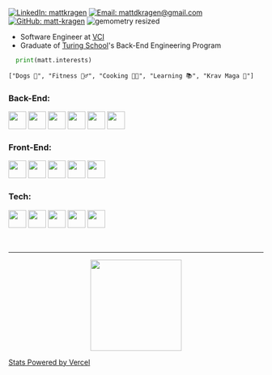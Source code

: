 [![LinkedIn: mattkragen][linkedin-badge]][LinkedIn]
[![Email: mattdkragen@gmail.com][gmail-badge]][Gmail]
[![GitHub: matt-kragen][github-follow-badge]][GitHub]
![gemometry resized](https://user-images.githubusercontent.com/56685055/127572202-0044705a-92eb-43c7-8f34-0231ba704c5e.jpeg)

- Software Engineer at [VCI](https://www.vericheck.com/solutions/vci-payments/)
- Graduate of [Turing School](https://turing.io/)'s Back-End Engineering Program
```python
  print(matt.interests)
```
`["Dogs 🐩", "Fitness 🏋️‍♂️", "Cooking 👩‍🍳", "Learning 📚", "Krav Maga 👊"]`

### Back-End:
<span>
  <img src="https://img.shields.io/badge/Ruby-CC342D?style=for-the-badge&logo=ruby&logoColor=white" height="35" />
  <img src="https://img.shields.io/badge/Ruby_on_Rails-CC0000?style=for-the-badge&logo=ruby-on-rails&logoColor=white" height="35" />
  <img src="https://img.shields.io/badge/Python-14354C?style=for-the-badge&logo=python&logoColor=white" height="35" />
  <img src="https://img.shields.io/badge/Django-092E20?style=for-the-badge&logo=django&logoColor=white" height="35" />
  <img src="https://img.shields.io/badge/PHP-777BB4?style=for-the-badge&logo=php&logoColor=white" height="35" />
  <img src="https://img.shields.io/badge/laravel-%23FF2D20.svg?style=for-the-badge&logo=laravel&logoColor=white" height="35" />
</span>

### Front-End:
<span>
  <img src="https://img.shields.io/badge/html5-%23E34F26.svg?style=for-the-badge&logo=html5&logoColor=white" height="35" />
  <img src="https://img.shields.io/badge/css3-%231572B6.svg?style=for-the-badge&logo=css3&logoColor=white" height="35" />
  <img src="https://img.shields.io/badge/javascript-%23323330.svg?style=for-the-badge&logo=javascript&logoColor=white" height="35" />
  <img src="https://img.shields.io/badge/vuejs-%2335495e.svg?style=for-the-badge&logo=vuedotjs&logoColor=white" height="35" />
  <img src="https://img.shields.io/badge/bootstrap-%23563D7C.svg?style=for-the-badge&logo=bootstrap&logoColor=white" height="35" />
</span>

### Tech:
<span>
  <img src="https://img.shields.io/badge/PostgreSQL-316192?style=for-the-badge&logo=postgresql&logoColor=white" height="35" />
  <img src="https://img.shields.io/badge/Heroku-430098?style=for-the-badge&logo=heroku&logoColor=white" height="35" />
  <img src="https://img.shields.io/badge/Postman-FF6E4F.svg?&style=flat&logo=postman&logoColor=white" height="35" />
  <img src="https://img.shields.io/badge/CircleCI-FFBC4F.svg?&style=flat&logo=circle&logoColor=white" height="35" />
  <img src="https://img.shields.io/badge/mysql-%2300f.svg?style=for-the-badge&logo=mysql&logoColor=white" height="35" />
</span>

<br><hr>

<!-- <p align="center"><img height="180em" src="https://github-readme-stats.vercel.app/api?username=matt-kragen&show_icons=true&hide=stars&theme=chartreuse-dark" /></p> -->
<p align="center"><img height="180em" src="https://github-readme-stats.vercel.app/api/top-langs/?username=matt-kragen&theme=chartreuse-dark&layout=compact" /></p>

[Stats Powered by Vercel](https://vercel.com?utm_source=github_readme_stats_team&utm_campaign=oss)

<!-- LINKS -->
[GitHub]: https://github.com/matt-kragen
[Gmail]: mailto:mattdkragen@gmail.com
[LinkedIn]: https://www.linkedin.com/in/mattkragen/
[Dev]: https://dev.to/matt-kragen/

<!-- BADGES -->
[github-follow-badge]: https://img.shields.io/github/followers/matt-kragen?label=follow&style=social
[gmail-badge]: https://img.shields.io/badge/Gmail-D14836?style=for-the-badge&logo=gmail&logoColor=white
[linkedin-badge]: https://img.shields.io/badge/LinkedIn-0077B5?style=for-the-badge&logo=linkedin&logoColor=white
[dev-badge]: https://img.shields.io/badge/dev.to-0A0A0A?style=for-the-badge&logo=dev.to&logoColor=white
